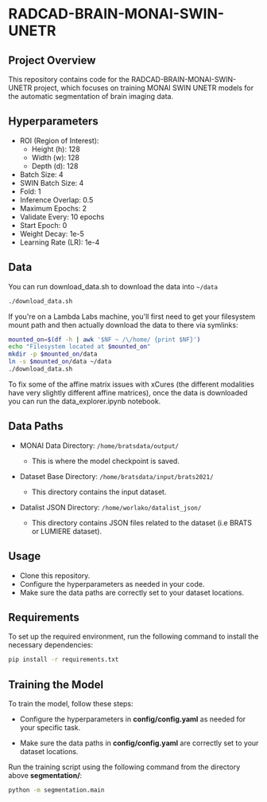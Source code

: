 # RADCAD-BRAIN-MONAI-SWIN-UNETR

## Project Overview

This repository contains code for the RADCAD-BRAIN-MONAI-SWIN-UNETR project, which focuses on training MONAI SWIN UNETR models for the automatic segmentation of brain imaging data.

## Hyperparameters

- ROI (Region of Interest):
  - Height (h): 128
  - Width (w): 128
  - Depth (d): 128
- Batch Size: 4
- SWIN Batch Size: 4
- Fold: 1
- Inference Overlap: 0.5
- Maximum Epochs: 2
- Validate Every: 10 epochs
- Start Epoch: 0
- Weight Decay: 1e-5
- Learning Rate (LR): 1e-4

## Data
You can run download_data.sh to download the data into `~/data`

```bash
./download_data.sh
```

If you're on a Lambda Labs machine, you'll first need to get your filesystem mount path and then actually download the data to there via symlinks:
```bash
mounted_on=$(df -h | awk '$NF ~ /\/home/ {print $NF}')
echo "Filesystem located at $mounted_on"
mkdir -p $mounted_on/data
ln -s $mounted_on/data ~/data
./download_data.sh
```

To fix some of the affine matrix issues with xCures (the different modalities have very slightly different affine matrices), once the data is downloaded you can run the data_explorer.ipynb notebook.

## Data Paths

- MONAI Data Directory: `/home/bratsdata/output/`
  - This is where the model checkpoint is saved.

- Dataset Base Directory: `/home/bratsdata/input/brats2021/`
  - This directory contains the input dataset.

- Datalist JSON Directory: `/home/worlako/datalist_json/`
  - This directory contains JSON files related to the dataset (i.e BRATS or LUMIERE dataset).

## Usage

- Clone this repository.
- Configure the hyperparameters as needed in your code.
- Make sure the data paths are correctly set to your dataset locations.

## Requirements

To set up the required environment, run the following command to install the necessary dependencies:

```bash
pip install -r requirements.txt
```

## Training the Model
To train the model, follow these steps:

- Configure the hyperparameters in **config/config.yaml** as needed for your specific task.

- Make sure the data paths in **config/config.yaml** are correctly set to your dataset locations.

Run the training script using the following command from the directory above **segmentation/**:

```bash
python -m segmentation.main
```